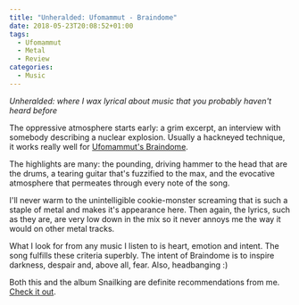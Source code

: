 ```yaml
---
title: "Unheralded: Ufomammut - Braindome"
date: 2018-05-23T20:08:52+01:00
tags:
  - Ufomammut
  - Metal
  - Review
categories:
  - Music
---
```


*Unheralded: where I wax lyrical about music that you probably haven't heard before*

<!--more-->

The oppressive atmosphere starts early: a grim excerpt, an interview with somebody describing a nuclear explosion. Usually a hackneyed technique, it works really well for [Ufomammut's Braindome](https://www.youtube.com/watch?v=YUGq_MabZa0).

The highlights are many: the pounding, driving hammer to the head that are the drums, a tearing guitar that's fuzzified to the max, and the evocative atmosphere that permeates through every note of the song.

I'll never warm to the unintelligible cookie-monster screaming that is such a staple of metal and makes it's appearance here. Then again, the lyrics, such as they are, are very low down in the mix so it never annoys me the way it would on other metal tracks.

What I look for from any music I listen to is heart, emotion and intent.  The song fulfills these criteria superbly. The intent of Braindome is to inspire darkness, despair and, above all, fear. Also, headbanging :)

Both this and the album Snailking are definite recommendations from me. [Check it out](https://ufomammut.bandcamp.com/album/snailking).